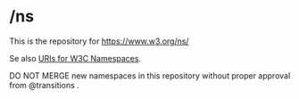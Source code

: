 
# /ns

This is the repository for https://www.w3.org/ns/

Se also [URIs for W3C Namespaces](https://www.w3.org/guide/editor/namespaces.html).

DO NOT MERGE new namespaces in this repository without proper approval from @transitions .

